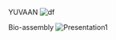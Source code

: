 YUVAAN
![df](https://user-images.githubusercontent.com/91874598/145995287-e58d212d-ccda-4599-934a-b0cfd96688b2.png)


Bio-assembly
![Presentation1](https://user-images.githubusercontent.com/91874598/145995093-87b52e16-ff9c-4d13-82de-4e81a88b329f.png)

